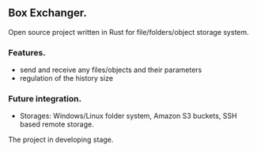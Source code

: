 ## Box Exchanger.

Open source project written in Rust for file/folders/object storage system.

### Features.

- send and receive any files/objects and their parameters
- regulation of the history size

### Future integration.

- Storages: Windows/Linux folder system, Amazon S3 buckets, SSH based remote storage.

The project in developing stage.
